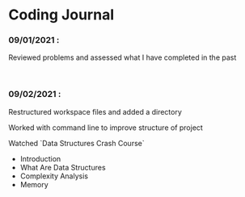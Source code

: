 # Coding Journal

### **09/01/2021 :** 
<p>Reviewed problems and assessed what I have completed in the past</p> 

&nbsp;

### **09/02/2021 :**
<p>Restructured workspace files and added a directory</p>
<p>Worked with command line to improve structure of project</p>
<p>Watched `Data Structures Crash Course`</p>

* Introduction
* What Are Data Structures
* Complexity Analysis
* Memory
